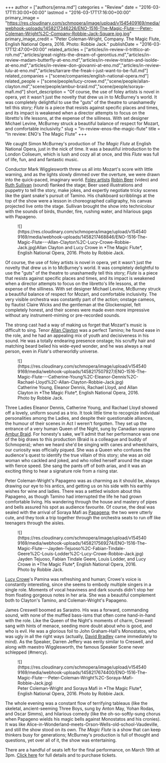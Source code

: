 +++
author = ["authors/jenna.md"]
categories = "Review"
date = "2016-03-17T11:30:00+00:00"
lastmod = "2016-03-17T17:16:00+00:00"
primary_image = "https://res.cloudinary.com/schmopera/image/upload/v1545409169/media/webhook-uploads/1458217346226/ENO-1516-The-Magic-Flute---Peter-Coleman-Wright%2C-Company-Robbie-Jack-Square.jpg.jpg"
primary_image_credit = "Peter Coleman-Wright, Company. The Magic Flute, English National Opera, 2016. Photo: Robbie Jack."
publishDate = "2016-03-17T12:47:00+00:00"
related_articles = ["articles/in-review-il-trittico-at-roh.md","articles/great-nights-the-dream-of-gerontius.md","articles/in-review-madam-butterfly-at-eno.md","articles/in-review-tristan-and-isolde-at-eno.md","articles/in-review-don-giovanni-at-eno.md","articles/in-review-lulu-at-eno.md","articles/tarrare-the-freak-i-just-want-to-be-full.md"]
related_companies = ["scene/companies/english-national-opera.md"]
related_people = ["scene/people/lucy-crowe.md","scene/people/allan-clayton.md","scene/people/ambur-braid.md","scene/people/soraya-mafi.md"]
short_description = "Of course, the use of foley artists is novel in opera, yet it wasn&#039;t just the novelty that drew us in to McBurney&#039;s world. It was completely delightful to use the &quot;guts&quot; of the theatre to unashamedly tell this story; *Flute* is a piece that resists against specific places and times, and its impact is weakened when a director attempts to focus on the libretto&#039;s life lessons, at the expense of the silliness. With set designer Michael Levine, McBurney struck a beautiful balance of respect for Mozart, and comfortable inclusivity."
slug = "in-review-enos-the-magic-flute"
title = "In review: ENO&#039;s The Magic Flute"
+++

We caught Simon McBurney's production of *The Magic Flute* at English National Opera, just in the nick of time. It was a beautiful introduction to the London Coliseum, which is lush and cozy all at once, and this *Flute* was full of life, fun, and and fantastic music. 

Conductor Mark Wigglesworth threw us all into Mozart's score with little warning,  and as the lights slowly dimmed over the overture, we were drawn into the quick-paced, imaginary world. [Foley artists](http://www.mediacollege.com/employment/film/foley-artist.html) [Robin Beer](http://rcrbeer.wix.com/robinbeer) (video) and [Ruth Sullivan](https://twitter.com/rubyrocks76) (sound) flanked the stage; Beer used illustrations and puppetry to tell the story, make jokes, and expertly negotiate tricky scenes like the giant snake's pursuit of Tamino. His chalkboard scribblings at the top of the show were a lesson in choreographed calligraphy, his canvas projected live onto the stage. Sullivan brought the show into technicolour with the sounds of birds, thunder, fire, rushing water, and hilarious gags with Papageno.

<figure data-type="image">
![](https://res.cloudinary.com/schmopera/image/upload/v1545409169/media/webhook-uploads/1458217468846/ENO-1516-The-Magic-Flute---Allan-Clayton%2C-Lucy-Crowe-Robbie-Jack.jpg)<figcpation>Allan Clayton and Lucy Crowe in *The Magic Flute*, English National Opera, 2016. Photo by Robbie Jack.</figcaption>
</figure>

Of course, the use of foley artists is novel in opera, yet it wasn't just the novelty that drew us in to McBurney's world. It was completely delightful to use the "guts" of the theatre to unashamedly tell this story; *Flute* is a piece that resists against specific places and times, and its impact is weakened when a director attempts to focus on the libretto's life lessons, at the expense of the silliness. With set designer Michael Levine, McBurney struck a beautiful balance of respect for Mozart, and comfortable inclusivity. The very visible orchestra was constantly part of the action; onstage cameos, by flautist Claire Wicks and the gentleman at the Glockenspiel, felt completely honest, and their scenes were made even more impressive without any instrument-miming or pre-recorded sounds.

The strong cast had a way of making us forget that Mozart's music is difficult to sing. Tenor [Allan Clayton](/scene/people/allan-clayton/) was a perfect Tamino; he found ease in the role, and he had an appealing mix of youth and decisiveness in his sound. He was a totally endearing presence onstage; his scruffy hair and matching beard belied his wide-eyed wonder, and he was always a real person, even in *Flute*'s otherworldly universe.

<figure data-type="image">
![](https://res.cloudinary.com/schmopera/image/upload/v1545409169/media/webhook-uploads/1458217507927/ENO-1516-The-Magic-Flute---Catherine-Young%2C-Eleanor-Dennis%2C-Rachael-Lloyd%2C-Allan-Clayton-Robbie-Jack.jpg)<figcaption>Catherine Young, Eleanor Dennis, Rachael Lloyd, and Allan Clayton in *The Magic Flute*, English National Opera, 2016. Photo by Robbie Jack.</figcaption>
</figure>

Three Ladies Eleanor Dennis, Catherine Young, and Rachael Lloyd showed off a lovely, uniform sound as a trio. It took little time to recognize individual personalities among the Ladies, and despite their questionable alliances, the humour of their scenes in Act I weren't forgotten. They set up the entrance of a very human Queen of the Night, sung by Canadian soprano [Ambur Braid](/talking-with-singers-ambur-braid/). For honesty's sake, we'll admit that her performance was one of the big draws to this production (Braid is a colleague and buddy of Schmopera); when we heard she'd be singing with canes and wheelchairs, our curiosity was officially piqued. She was a Queen who confuses the audience's quest to identify the true villain of this story; she was an old woman who cackled and joked, and who rolled herself around the stage with fierce speed. She sang the pants off of both arias, and it was an exciting thing to hear a signature role from a rising star.

Peter Coleman-Wright's Papageno was as charming as it should be, always drawing our eye to his antics, and getting us on his side with his earthly wishes for wine and ladies. There was a settled wisdom about this Papageno, as though Tamino had interrupted the life he had grown comfortable living. His wandering through the house and mastery of pipes and bells assured his spot as audience favourite. Of course, the deal was sealed with the arrival of Soraya Mafi as [Papagena](https://www.google.co.uk/url?sa=t&rct=j&q=&esrc=s&source=web&cd=1&cad=rja&uact=8&ved=0ahUKEwjogbrAnMjLAhVEZg8KHbjmDgsQFggdMAA&url=http%3A%2F%2Fwww.schmopera.com%2Fhello-papagena%2F&usg=AFQjCNFhRuangmJkze_4VKK7ikT4BEwNOA); the two were utterly cute, and they took a trip together through the orchestra seats to run off like teenagers through the aisles.

<figure data-type="image">
![](https://res.cloudinary.com/schmopera/image/upload/v1545409169/media/webhook-uploads/1458217569274/ENO-1516-The-Magic-Flute---Jayden-Tejuoso%2C-Fabian-Tindale-Geere%2C-Louis-Lodder%2C-Lucy-Crowe-Robbie-Jack.jpg)<figcaption>Jayden Tejuoso, Fabian Tindale Geere, Louis Lodder, and Lucy Crowe in *The Magic Flute*, English National Opera, 2016. Photo by Robbie Jack.</figcaption>
</figure>

[Lucy Crowe](/scene/people/lucy-crowe/)'s Pamina was refreshing and human; Crowe's voice is constantly interesting, since she seems to embody multiple singers in a single role. Moments of vocal heaviness and dark sounds didn't stop her from floating gorgeous notes in her aria. She was a beautiful complement both to Clayton's Tamino, and Coleman-Wright's Papageno.

James Creswell boomed as Sarastro. His was a forward, commanding sound, with none of the muffled bass-isms that often come hand-in-hand with the role. Like the Queen of the Night's moments of charm, Creswell sang with hints of menace, seeding more doubt about who is good, and who is evil. He was a glorious foil to John Graham-Hall's Monostatos, who was ugly in all the right ways (actually, [David Bradley](http://www.imdb.com/name/nm0103195/) came immediately to mind). As the Speaker, Darren Jeffery was eerily similar to Creswell, and along with maestro Wigglesworth, the famous Speaker Scene never schlepped (#mercy).

<figure data-type="image">
![](https://res.cloudinary.com/schmopera/image/upload/v1545409169/media/webhook-uploads/1458217674400/ENO-1516-The-Magic-Flute---Peter-Coleman-Wright%2C-Soraya-Mafi-Robbie-Jack.jpg)<figcaption>Peter Coleman-Wright and Soraya Mafi in *The Magic Flute*, English National Opera, 2016. Photo by Robbie Jack.</figcaption>
</figure>

The whole evening was a constant flow of terrifying tableaus (like the skeletal, ancient-seeming Three Boys, sung by Anton May, Yohan Rodas, and Oscar Simms), and hilarious comedy (like the oh-so-softly-sung chorus when Papageno wields his magic bells against Monostatos and his cronies). It was like Alice-in-Wonderland-meets-Orson-Wells-old-school-Vaudeville, and still the show stood on its own. *The Magic Flute* is a show that can keep thinkers busy for generations; McBurney's production is full of thought and questions, yet over all of it, the show was entertaining.

There are a handful of seats left for the final performance, on March 19th at 3pm. [Click here](https://www.eno.org/whats-on/the-magic-flute/?action=book) for full details and to purchase tickets. 
